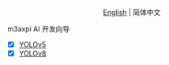 </div>

<div align="center">

[English](README.md) | 简体中文

</div>

m3axpi AI 开发向导
- [x] [YOLOv5](./yolov5)
- [x] [YOLOv8](./yolov8)